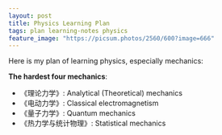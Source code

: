 ```yaml
---
layout: post
title: Physics Learning Plan
tags: plan learning-notes physics
feature_image: "https://picsum.photos/2560/600?image=666"
---
```


Here is my plan of learning physics, especially mechanics:

**The hardest four mechanics**:
- 《理论力学》: Analytical (Theoretical) mechanics
- 《电动力学》: Classical electromagnetism
- 《量子力学》: Quantum mechanics
- 《热力学与统计物理》: Statistical mechanics
